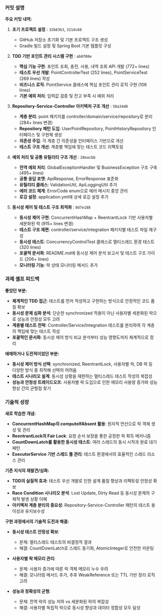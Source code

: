 ### **커밋 설명**
<!-- 
좋은 피드백을 받기 위해 가장 중요한 것은 커밋입니다.
코드를 작성할 때 커밋을 작업 단위로 잘 쪼개주세요!

예시)
동시성 처리 : c83845
동시성 테스트 코드 : d93ji3
-->

**주요 커밋 내역:**

1. **초기 프로젝트 설정** : `32b83b3`, `321dc68`
   - GitHub 저장소 초기화 및 기본 프로젝트 구조 생성
   - Gradle 빌드 설정 및 Spring Boot 기본 템플릿 구성

2. **TDD 기반 포인트 관리 시스템 구현** : `ab8f08e`
   - **핵심 기능 구현**: 포인트 조회, 충전, 사용, 내역 조회 API 개발 (772+ lines)
   - **테스트 우선 개발**: PointControllerTest (252 lines), PointServiceTest (269 lines) 작성
   - **비즈니스 로직**: PointService 클래스에 핵심 포인트 관리 로직 구현 (106 lines)
   - **기본 예외 처리**: 입력값 검증 및 잔고 부족 시 예외 처리

3. **Repository-Service-Controller 아키텍처 구조 개선** : `50a34d0`
   - **계층 분리**: point 패키지를 controller/domain/service/repository로 분리 (284+ lines 변경)
   - **Repository 패턴 도입**: UserPointRepository, PointHistoryRepository 인터페이스 및 구현체 생성
   - **의존성 주입**: 각 계층 간 의존성을 인터페이스 기반으로 개선
   - **테스트 구조 개선**: 계층별 책임에 맞는 테스트 코드 리팩토링

4. **예외 처리 및 공통 유틸리티 구조 개선** : `28eacbb`
   - **전역 예외 처리**: GlobalExceptionHandler 및 BusinessException 구조 구축 (495+ lines)
   - **공통 응답 포맷**: ApiResponse, ErrorResponse 표준화
   - **유틸리티 클래스**: ValidationUtil, ApiLoggingUtil 추가
   - **에러 코드 체계**: ErrorCode enum으로 에러 메시지 중앙 관리
   - **로깅 설정**: application.yml에 상세 로깅 설정 추가

5. **동시성 제어 및 테스트 구조 최적화** : `0d7e188`
   - **동시성 제어 구현**: ConcurrentHashMap + ReentrantLock 기반 사용자별 세분화된 락 (915+ lines 변경)
   - **테스트 구조 재편**: controller/service/integration 패키지별 테스트 파일 재구성
   - **동시성 테스트**: ConcurrencyControlTest 클래스로 멀티스레드 환경 테스트 (320 lines)
   - **포괄적 문서화**: README.md에 동시성 제어 분석 보고서 및 테스트 구조 가이드 (206+ lines)
   - **모니터링 기능**: 락 상태 모니터링 메서드 추가

### **과제 셀프 피드백**
**좋았던 부분:**
- **체계적인 TDD 접근**: 테스트를 먼저 작성하고 구현하는 방식으로 안정적인 코드 품질 확보
- **동시성 문제 심화 분석**: 단순한 synchronized 적용이 아닌 사용자별 세분화된 락으로 성능과 안정성 모두 고려
- **계층별 테스트 전략**: Controller/Service/Integration 테스트를 분리하여 각 계층의 책임에 맞는 테스트 작성
- **포괄적인 문서화**: 동시성 제어 방식 비교 분석부터 성능 영향도까지 체계적으로 정리

**애매하거나 도전적이었던 부분:**
- **동시성 제어 방식 선택**: synchronized, ReentrantLock, 사용자별 락, DB 락 등 다양한 방식 중 최적해 선택의 어려움
- **테스트 시나리오 설계**: 동시성 상황을 재현하는 멀티스레드 테스트 작성의 복잡성
- **성능과 안정성 트레이드오프**: 사용자별 락 도입으로 인한 메모리 사용량 증가와 성능 향상 간의 균형점 찾기

### 기술적 성장
**새로 학습한 개념:**
- **ConcurrentHashMap의 computeIfAbsent 활용**: 원자적 연산으로 락 객체 생성 및 관리
- **ReentrantLock의 Fair Lock**: 요청 순서 보장을 통한 공정한 락 획득 메커니즘
- **CountDownLatch를 활용한 동시성 테스트**: 여러 스레드의 동시 시작과 완료 대기 패턴
- **ExecutorService 기반 스레드 풀 관리**: 테스트 환경에서의 효율적인 스레드 리소스 관리

**기존 지식의 재발견/심화:**
- **TDD의 실질적 효과**: 테스트 우선 개발로 인한 설계 품질 향상과 리팩토링 안정성 확보
- **Race Condition 시나리오 분석**: Lost Update, Dirty Read 등 동시성 문제의 구체적 발생 상황 이해
- **아키텍처 계층 분리의 중요성**: Repository-Service-Controller 패턴의 테스트 용이성과 유지보수성

**구현 과정에서의 기술적 도전과 해결:**
- **동시성 테스트 안정성 확보**: 
  - 문제: 멀티스레드 테스트의 비결정적 결과
  - 해결: CountDownLatch로 스레드 동기화, AtomicInteger로 안전한 카운팅

- **사용자별 락 메모리 관리**:
  - 문제: 사용자 증가에 따른 락 객체 메모리 누수 우려
  - 해결: 모니터링 메서드 추가, 추후 WeakReference 또는 TTL 기반 정리 로직 고려

- **성능과 정확성의 균형**:
  - 문제: 전역 락의 성능 저하 vs 세분화된 락의 복잡성
  - 해결: 사용자별 독립적 락으로 동시성 향상과 데이터 정합성 모두 달성